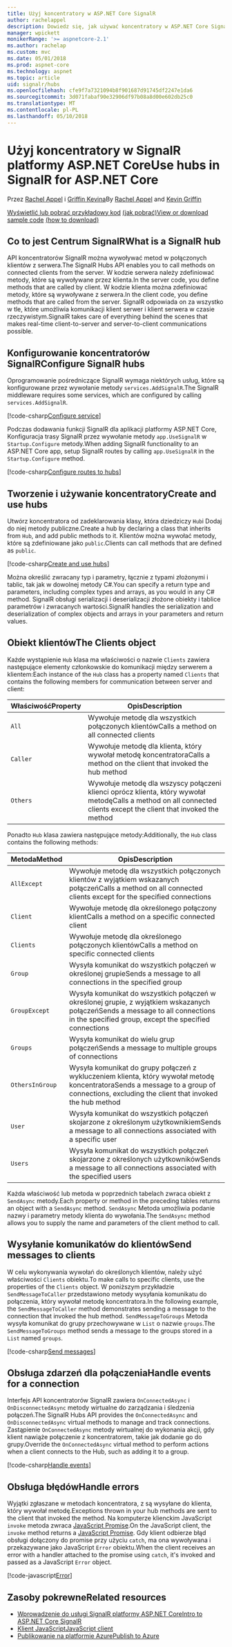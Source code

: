 ```yaml
---
title: Użyj koncentratory w ASP.NET Core SignalR
author: rachelappel
description: Dowiedz się, jak używać koncentratory w ASP.NET Core SignalR.
manager: wpickett
monikerRange: '>= aspnetcore-2.1'
ms.author: rachelap
ms.custom: mvc
ms.date: 05/01/2018
ms.prod: aspnet-core
ms.technology: aspnet
ms.topic: article
uid: signalr/hubs
ms.openlocfilehash: cfe9f7a7321094b8f901687d91745df2247e1da6
ms.sourcegitcommit: 3d071fabaf90e32906df97b08a8d00e602db25c0
ms.translationtype: MT
ms.contentlocale: pl-PL
ms.lasthandoff: 05/10/2018
---
```

# <a name="use-hubs-in-signalr-for-aspnet-core"></a><span data-ttu-id="c9eea-103">Użyj koncentratory w SignalR platformy ASP.NET Core</span><span class="sxs-lookup"><span data-stu-id="c9eea-103">Use hubs in SignalR for ASP.NET Core</span></span>

<span data-ttu-id="c9eea-104">Przez [Rachel Appel](https://twitter.com/rachelappel) i [Griffin Kevina](https://twitter.com/1kevgriff)</span><span class="sxs-lookup"><span data-stu-id="c9eea-104">By [Rachel Appel](https://twitter.com/rachelappel) and [Kevin Griffin](https://twitter.com/1kevgriff)</span></span>

<span data-ttu-id="c9eea-105">[Wyświetlić lub pobrać przykładowy kod](https://github.com/aspnet/Docs/tree/master/aspnetcore/signalr/hubs/sample/ ) [(jak pobrać)](xref:tutorials/index#how-to-download-a-sample)</span><span class="sxs-lookup"><span data-stu-id="c9eea-105">[View or download sample code](https://github.com/aspnet/Docs/tree/master/aspnetcore/signalr/hubs/sample/ ) [(how to download)](xref:tutorials/index#how-to-download-a-sample)</span></span>

## <a name="what-is-a-signalr-hub"></a><span data-ttu-id="c9eea-106">Co to jest Centrum SignalR</span><span class="sxs-lookup"><span data-stu-id="c9eea-106">What is a SignalR hub</span></span>

<span data-ttu-id="c9eea-107">API koncentratorów SignalR można wywoływać metod w połączonych klientów z serwera.</span><span class="sxs-lookup"><span data-stu-id="c9eea-107">The SignalR Hubs API enables you to call methods on connected clients from the server.</span></span> <span data-ttu-id="c9eea-108">W kodzie serwera należy zdefiniować metody, które są wywoływane przez klienta.</span><span class="sxs-lookup"><span data-stu-id="c9eea-108">In the server code, you define methods that are called by client.</span></span> <span data-ttu-id="c9eea-109">W kodzie klienta można zdefiniować metody, które są wywoływane z serwera.</span><span class="sxs-lookup"><span data-stu-id="c9eea-109">In the client code, you define methods that are called from the server.</span></span> <span data-ttu-id="c9eea-110">SignalR odpowiada on za wszystko w tle, które umożliwia komunikacji klient serwer i klient serwera w czasie rzeczywistym.</span><span class="sxs-lookup"><span data-stu-id="c9eea-110">SignalR takes care of everything behind the scenes that makes real-time client-to-server and server-to-client communications possible.</span></span>

## <a name="configure-signalr-hubs"></a><span data-ttu-id="c9eea-111">Konfigurowanie koncentratorów SignalR</span><span class="sxs-lookup"><span data-stu-id="c9eea-111">Configure SignalR hubs</span></span>

<span data-ttu-id="c9eea-112">Oprogramowanie pośredniczące SignalR wymaga niektórych usług, które są konfigurowane przez wywołanie metody `services.AddSignalR`.</span><span class="sxs-lookup"><span data-stu-id="c9eea-112">The SignalR middleware requires some services, which are configured by calling `services.AddSignalR`.</span></span>

[!code-csharp[Configure service](hubs/sample/startup.cs?range=38)]

<span data-ttu-id="c9eea-113">Podczas dodawania funkcji SignalR dla aplikacji platformy ASP.NET Core, Konfiguracja trasy SignalR przez wywołanie metody `app.UseSignalR` w `Startup.Configure` metody.</span><span class="sxs-lookup"><span data-stu-id="c9eea-113">When adding SignalR functionality to an ASP.NET Core app, setup SignalR routes by calling `app.UseSignalR` in the `Startup.Configure` method.</span></span>

[!code-csharp[Configure routes to hubs](hubs/sample/startup.cs?range=57-60)]

## <a name="create-and-use-hubs"></a><span data-ttu-id="c9eea-114">Tworzenie i używanie koncentratory</span><span class="sxs-lookup"><span data-stu-id="c9eea-114">Create and use hubs</span></span>

<span data-ttu-id="c9eea-115">Utwórz koncentratora od zadeklarowania klasy, która dziedziczy `Hub`i Dodaj do niej metody publiczne.</span><span class="sxs-lookup"><span data-stu-id="c9eea-115">Create a hub by declaring a class that inherits from `Hub`, and add public methods to it.</span></span> <span data-ttu-id="c9eea-116">Klientów można wywołać metody, które są zdefiniowane jako `public`.</span><span class="sxs-lookup"><span data-stu-id="c9eea-116">Clients can call methods that are defined as `public`.</span></span>

[!code-csharp[Create and use hubs](hubs/sample/hubs/chathub.cs?range=8-37)]

<span data-ttu-id="c9eea-117">Można określić zwracany typ i parametry, łącznie z typami złożonymi i tablic, tak jak w dowolnej metody C#.</span><span class="sxs-lookup"><span data-stu-id="c9eea-117">You can specify a return type and parameters, including complex types and arrays, as you would in any C# method.</span></span> <span data-ttu-id="c9eea-118">SignalR obsługi serializacji i deserializacji złożone obiekty i tablice parametrów i zwracanych wartości.</span><span class="sxs-lookup"><span data-stu-id="c9eea-118">SignalR handles the serialization and deserialization of complex objects and arrays in your parameters and return values.</span></span>

## <a name="the-clients-object"></a><span data-ttu-id="c9eea-119">Obiekt klientów</span><span class="sxs-lookup"><span data-stu-id="c9eea-119">The Clients object</span></span>

<span data-ttu-id="c9eea-120">Każde wystąpienie `Hub` klasa ma właściwości o nazwie `Clients` zawiera następujące elementy członkowskie do komunikacji między serwerem a klientem:</span><span class="sxs-lookup"><span data-stu-id="c9eea-120">Each instance of the `Hub` class has a property named `Clients` that contains the following members for communication between server and client:</span></span>

| <span data-ttu-id="c9eea-121">Właściwość</span><span class="sxs-lookup"><span data-stu-id="c9eea-121">Property</span></span> | <span data-ttu-id="c9eea-122">Opis</span><span class="sxs-lookup"><span data-stu-id="c9eea-122">Description</span></span> |
| ------ | ----------- |
| `All` | <span data-ttu-id="c9eea-123">Wywołuje metodę dla wszystkich połączonych klientów</span><span class="sxs-lookup"><span data-stu-id="c9eea-123">Calls a method on all connected clients</span></span> |
| `Caller` | <span data-ttu-id="c9eea-124">Wywołuje metodę dla klienta, który wywołał metodę koncentratora</span><span class="sxs-lookup"><span data-stu-id="c9eea-124">Calls a method on the client that invoked the hub method</span></span> |
| `Others` | <span data-ttu-id="c9eea-125">Wywołuje metodę dla wszyscy połączeni klienci oprócz klienta, który wywołał metodę</span><span class="sxs-lookup"><span data-stu-id="c9eea-125">Calls a method on all connected clients except the client that invoked the method</span></span> |

<span data-ttu-id="c9eea-126">Ponadto `Hub` klasa zawiera następujące metody:</span><span class="sxs-lookup"><span data-stu-id="c9eea-126">Additionally, the `Hub` class contains the following methods:</span></span>

| <span data-ttu-id="c9eea-127">Metoda</span><span class="sxs-lookup"><span data-stu-id="c9eea-127">Method</span></span> | <span data-ttu-id="c9eea-128">Opis</span><span class="sxs-lookup"><span data-stu-id="c9eea-128">Description</span></span> |
| ------ | ----------- |
| `AllExcept` | <span data-ttu-id="c9eea-129">Wywołuje metodę dla wszystkich połączonych klientów z wyjątkiem wskazanych połączeń</span><span class="sxs-lookup"><span data-stu-id="c9eea-129">Calls a method on all connected clients except for the specified connections</span></span> |
| `Client` | <span data-ttu-id="c9eea-130">Wywołuje metodę dla określonego połączony klient</span><span class="sxs-lookup"><span data-stu-id="c9eea-130">Calls a method on a specific connected client</span></span> |
| `Clients` | <span data-ttu-id="c9eea-131">Wywołuje metodę dla określonego połączonych klientów</span><span class="sxs-lookup"><span data-stu-id="c9eea-131">Calls a method on specific connected clients</span></span> |
| `Group` | <span data-ttu-id="c9eea-132">Wysyła komunikat do wszystkich połączeń w określonej grupie</span><span class="sxs-lookup"><span data-stu-id="c9eea-132">Sends a message to all connections in the specified group</span></span>  |
| `GroupExcept` | <span data-ttu-id="c9eea-133">Wysyła komunikat do wszystkich połączeń w określonej grupie, z wyjątkiem wskazanych połączeń</span><span class="sxs-lookup"><span data-stu-id="c9eea-133">Sends a message to all connections in the specified group, except the specified connections</span></span> |
| `Groups` | <span data-ttu-id="c9eea-134">Wysyła komunikat do wielu grup połączeń</span><span class="sxs-lookup"><span data-stu-id="c9eea-134">Sends a message to multiple groups of connections</span></span>  |
| `OthersInGroup` | <span data-ttu-id="c9eea-135">Wysyła komunikat do grupy połączeń z wykluczeniem klienta, który wywołał metodę koncentratora</span><span class="sxs-lookup"><span data-stu-id="c9eea-135">Sends a message to a group of connections, excluding the client that invoked the hub method</span></span>  |
| `User` | <span data-ttu-id="c9eea-136">Wysyła komunikat do wszystkich połączeń skojarzone z określonym użytkownikiem</span><span class="sxs-lookup"><span data-stu-id="c9eea-136">Sends a message to all connections associated with a specific user</span></span> |
| `Users` | <span data-ttu-id="c9eea-137">Wysyła komunikat do wszystkich połączeń skojarzone z określonych użytkowników</span><span class="sxs-lookup"><span data-stu-id="c9eea-137">Sends a message to all connections associated with the specified users</span></span> |

<span data-ttu-id="c9eea-138">Każda właściwość lub metoda w poprzednich tabelach zwraca obiekt z `SendAsync` metody.</span><span class="sxs-lookup"><span data-stu-id="c9eea-138">Each property or method in the preceding tables returns an object with a `SendAsync` method.</span></span> <span data-ttu-id="c9eea-139">`SendAsync` Metoda umożliwia podanie nazwy i parametry metody klienta do wywołania.</span><span class="sxs-lookup"><span data-stu-id="c9eea-139">The `SendAsync` method allows you to supply the name and parameters of the client method to call.</span></span>

## <a name="send-messages-to-clients"></a><span data-ttu-id="c9eea-140">Wysyłanie komunikatów do klientów</span><span class="sxs-lookup"><span data-stu-id="c9eea-140">Send messages to clients</span></span>

<span data-ttu-id="c9eea-141">W celu wykonywania wywołań do określonych klientów, należy użyć właściwości `Clients` obiektu.</span><span class="sxs-lookup"><span data-stu-id="c9eea-141">To make calls to specific clients, use the properties of the `Clients` object.</span></span> <span data-ttu-id="c9eea-142">W poniższym przykładzie `SendMessageToCaller` przedstawiono metody wysyłania komunikatu do połączenia, który wywołał metodę koncentratora.</span><span class="sxs-lookup"><span data-stu-id="c9eea-142">In the following example, the `SendMessageToCaller` method demonstrates sending a message to the connection that invoked the hub method.</span></span> <span data-ttu-id="c9eea-143">`SendMessageToGroups` Metoda wysyła komunikat do grupy przechowywane w `List` o nazwie `groups`.</span><span class="sxs-lookup"><span data-stu-id="c9eea-143">The `SendMessageToGroups` method sends a message to the groups stored in a `List` named `groups`.</span></span>

[!code-csharp[Send messages](hubs/sample/hubs/chathub.cs?range=15-24)]

## <a name="handle-events-for-a-connection"></a><span data-ttu-id="c9eea-144">Obsługa zdarzeń dla połączenia</span><span class="sxs-lookup"><span data-stu-id="c9eea-144">Handle events for a connection</span></span>

<span data-ttu-id="c9eea-145">Interfejs API koncentratorów SignalR zawiera `OnConnectedAsync` i `OnDisconnectedAsync` metody wirtualne do zarządzania i śledzenia połączeń.</span><span class="sxs-lookup"><span data-stu-id="c9eea-145">The SignalR Hubs API provides the `OnConnectedAsync` and `OnDisconnectedAsync` virtual methods to manage and track connections.</span></span> <span data-ttu-id="c9eea-146">Zastąpienie `OnConnectedAsync` metody wirtualnej do wykonania akcji, gdy klient nawiąże połączenie z koncentratorem, takie jak dodanie go do grupy.</span><span class="sxs-lookup"><span data-stu-id="c9eea-146">Override the `OnConnectedAsync` virtual method to perform actions when a client connects to the Hub, such as adding it to a group.</span></span>

[!code-csharp[Handle events](hubs/sample/hubs/chathub.cs?range=26-36)]

## <a name="handle-errors"></a><span data-ttu-id="c9eea-147">Obsługa błędów</span><span class="sxs-lookup"><span data-stu-id="c9eea-147">Handle errors</span></span>

<span data-ttu-id="c9eea-148">Wyjątki zgłaszane w metodach koncentratora, z są wysyłane do klienta, który wywołał metodę.</span><span class="sxs-lookup"><span data-stu-id="c9eea-148">Exceptions thrown in your hub methods are sent to the client that invoked the method.</span></span> <span data-ttu-id="c9eea-149">Na komputerze klienckim JavaScript `invoke` metoda zwraca [JavaScript Promise](https://developer.mozilla.org/docs/Web/JavaScript/Guide/Using_promises).</span><span class="sxs-lookup"><span data-stu-id="c9eea-149">On the JavaScript client, the `invoke` method returns a [JavaScript Promise](https://developer.mozilla.org/docs/Web/JavaScript/Guide/Using_promises).</span></span> <span data-ttu-id="c9eea-150">Gdy klient odbierze błąd obsługi dołączony do promise przy użyciu `catch`, ma ona wywoływana i przekazywane jako JavaScript `Error` obiektu.</span><span class="sxs-lookup"><span data-stu-id="c9eea-150">When the client receives an error with a handler attached to the promise using `catch`, it's invoked and passed as a JavaScript `Error` object.</span></span>

[!code-javascript[Error](hubs/sample/wwwroot/js/chat.js?range=23)]

## <a name="related-resources"></a><span data-ttu-id="c9eea-151">Zasoby pokrewne</span><span class="sxs-lookup"><span data-stu-id="c9eea-151">Related resources</span></span>

* [<span data-ttu-id="c9eea-152">Wprowadzenie do usługi SignalR platformy ASP.NET Core</span><span class="sxs-lookup"><span data-stu-id="c9eea-152">Intro to ASP.NET Core SignalR</span></span>](xref:signalr/introduction)
* [<span data-ttu-id="c9eea-153">Klient JavaScript</span><span class="sxs-lookup"><span data-stu-id="c9eea-153">JavaScript client</span></span>](xref:signalr/javascript-client)
* [<span data-ttu-id="c9eea-154">Publikowanie na platformie Azure</span><span class="sxs-lookup"><span data-stu-id="c9eea-154">Publish to Azure</span></span>](xref:signalr/publish-to-azure-web-app)
